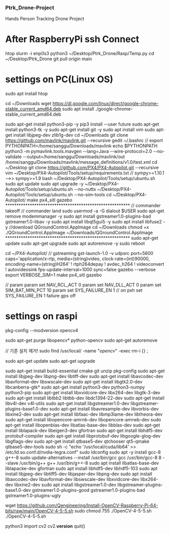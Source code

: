 ### Ptrk_Drone-Project
Hands Person Tracking Drone Project

# After RaspberryPi ssh Connect
htop
slurm -i enp0s3
python3 ~/Desktop/Ptrk_Drone/Rasp/Temp.py
cd ~/Desktop/Ptrk_Drone
git pull origin main

# settings on PC(Linux OS)
sudo apt install htop

cd ~/Downloads
wget https://dl.google.com/linux/direct/google-chrome-stable_current_amd64.deb
sudo apt install ./google-chrome-stable_current_amd64.deb

sudo apt-get install python3-pip -y
pip3 install --user future
sudo apt-get install python3-tk -y
sudo apt-get install git -y
sudo apt install vim
sudo apt-get install libjpeg-dev zlib1g-dev
cd ~/Downloads
git clone https://github.com/mavlink/mavlink.git --recursive
gedit ~/.bashrc
// export PYTHONPATH=/home/sanggu/Downloads/mavlink
echo $PYTHONPATH
python3 -m pymavlink.tools.mavgen --lang=Java --wire-protocol=2.0 --no-validate --output=/home/sanggu/Downloads/mavlink/out /home/sanggu/Downloads/mavlink/message_definitions/v1.0/test.xml
cd ~/Desktop
git clone https://github.com/PX4/PX4-Autopilot.git --recursive
vim ~/Desktop/PX4-Autopilot/Tools/setup/requirements.txt
// sympy>=1.10.1 -->> sympy>=1.9
bash ~/Desktop/PX4-Autopilot/Tools/setup/ubuntu.sh
sudo apt update
sudo apt upgrade -y
~/Desktop/PX4-Autopilot/Tools/setup/ubuntu.sh --no-nuttx
~/Desktop/PX4-Autopilot/Tools/setup/ubuntu.sh --no-sim-tools
cd ~/Desktop/PX4-Autopilot/
make px4_sitl gazebo ********************************************************
// commander takeoff
// commander land
sudo usermod -a -G dialout $USER
sudo apt-get remove modemmanager -y
sudo apt install gstreamer1.0-plugins-bad gstreamer1.0-libav -y
sudo apt install libqt5gui5 -y
sudo apt install libfuse2 -y
//download QGroundControl.AppImage
cd ~/Downloads
chmod +x ./QGroundControl.AppImage
~/Downloads/QGroundControl.AppImage ********************************************************
sudo apt-get update
sudo apt-get upgrade
sudo apt autoremove -y
sudo reboot

cd ~/PX4-Autopilot/
// gstreaming
gst-launch-1.0 -v udpsrc port=5600 caps='application/x-rtp, media=(string)video, clock-rate=(int)90000, encoding-name=(string)H264' \! rtph264depay ! avdec_h264 ! videoconvert ! autovideosink fps-update-interval=1000 sync=false
gazebo --verbose
export VERBOSE_SIM=1
make px4_sitl gazebo

// param
param set NAV_RCL_ACT 0
param set NAV_DLL_ACT 0
param set SIM_BAT_MIN_PCT 10
param set SYS_FAILURE_EN 1
// on pxh
set SYS_FAILURE_EN 1
failure gps off
# settings on raspi
pkg-config --modversion opencv4

sudo apt-get purge libopencv* python-opencv
sudo apt-get autoremove

// 기존 설치 제거!
sudo find /usr/local/ -name "*opencv*" -exec rm-i {} \;

sudo apt-get update
sudo apt-get upgrade

sudo apt-get install build-essential cmake git unzip pkg-config
sudo apt-get install libjpeg-dev libpng-dev libtiff-dev
sudo apt-get install libavcodec-dev libavformat-dev libswscale-dev
sudo apt-get install libgtk2.0-dev libcanberra-gtk*
sudo apt-get install python3-dev python3-numpy python3-pip
sudo apt-get install libxvidcore-dev libx264-dev libgtk-3-dev
sudo apt-get install libtbb2 libtbb-dev libdc1394-22-dev
sudo apt-get install libv4l-dev v4l-utils
sudo apt-get install libgstreamer1.0-dev libgstreamer-plugins-base1.0-dev
sudo apt-get install libavresample-dev libvorbis-dev libxine2-dev
sudo apt-get install libfaac-dev libmp3lame-dev libtheora-dev
sudo apt-get install libopencore-amrnb-dev libopencore-amrwb-dev
sudo apt-get install libopenblas-dev libatlas-base-dev libblas-dev
sudo apt-get install liblapack-dev libeigen3-dev gfortran
sudo apt-get install libhdf5-dev protobuf-compiler
sudo apt-get install libprotobuf-dev libgoogle-glog-dev libgflags-dev
sudo apt-get install qtbase5-dev qtchooser qt5-qmake qtbase5-dev-tools
sudo sh -c "echo '/usr/local/cuda/lib64' >> /etc/ld.so.conf.d/nvdia-tegra.conf"
sudo ldconfig
sudo apt -y install gcc-8 g++-8
sudo update-alternatives --install /usr/bin/gcc gcc /usr/bin/gcc-8 8 --slave /usr/bin/g++ g++ /usr/bin/g++-8
sudo apt install libatlas-base-dev liblapacke-dev gfortran
sudo apt install libhdf5-dev libhdf5-103
sudo apt install libjpeg-dev libtiff5-dev libjasper-dev libpng-dev
sudo apt install libavcodec-dev libavformat-dev libswscale-dev libxvidcore-dev libx264-dev libxine2-dev
sudo apt install libgstreamer1.0-dev libgstreamer-plugins-base1.0-dev gstreamer1.0-plugins-good gstreamer1.0-plugins-bad gstreamer1.0-plugins-ugly

wget https://github.com/Qengineering/Install-OpenCV-Raspberry-Pi-64-bits/raw/main/OpenCV-4-5-5.sh
sudo chmod 755 ./OpenCV-4-5-5.sh
./OpenCV-4-5-5.sh

python3
import cv2
cv2.__version__
quit()